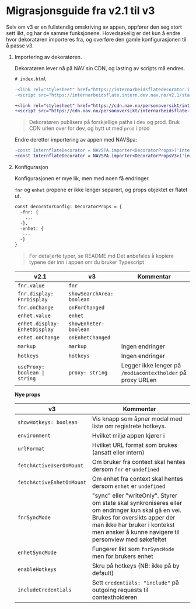 # Migrasjonsguide fra v2.1 til v3

Selv om v3 er en fullstendig omskriving av appen, oppfører den seg stort sett likt, og har de samme
funksjonene. Hovedsakelig er det kun å endre hvor dekoratøren importeres fra, og overføre den gamle
konfigurasjonen til å passe v3.

1. Importering av dekoratøren.

   Dekoratøren lever nå på NAV sin CDN, og lasting av scripts må endres.

   ```diff
   # index.html

   -<link rel="stylesheet" href="https://internarbeidsflatedecorator.intern.dev.nav.no/v2.1/static/css/main.css" />
   -<script src="https://internarbeidsflate.intern.dev.nav.no/v2.1/static/js/head.v2.min.js"></script>

   +<link rel="stylesheet" href="https://cdn.nav.no/personoversikt/internarbeidsflate-decorator-v3/dev/latest/dist/index.css" />
   +<script src="https://cdn.nav.no/personoversikt/internarbeidsflate-decorator-v3/dev/latest/dist/bundle.js" />
   ```

   > Dekoratøren publisers på forskjellige paths i dev og prod. Bruk CDN urlen over for dev, og bytt ut
   > med `prod` i prod

   Endre deretter importering av appen med NAVSpa:

   ```diff
   -const InternflateDecorator = NAVSPA.importer<DecoratorProps>('internarbeidsflatefs');
   +const InternflateDecorator = NAVSPA.importer<DecoratorPropsV3>('internarbeidsflate-decorator-v3');
   ```

2. Konfigurasjon

   Konfigurasjonen er mye lik, men med noen få endringer.

   `fnr` og `enhet` propene er ikke lenger separert, og props objektet er flatet ut.

   ```diff
   const decoratorConfig: DecoratorProps = {
     -fnr: {
       ...
     -},
     -enhet: {
      ...
     -}
   }
   ```

   > For detaljerte typer, se README.md
   > Det anbefales å kopiere typene der inn i appen om du bruker Typescript

   | v2.1                          | v3                        | Kommentar                                                  |
   | ----------------------------- | ------------------------- | ---------------------------------------------------------- |
   | `fnr.value`                   | `fnr`                     |                                                            |
   | `fnr.display: FnrDisplay`     | `showSearchArea: boolean` |                                                            |
   | `fnr.onChange`                | `onFnrChanged`            |                                                            |
   | `enhet.value`                 | `enhet`                   |                                                            |
   | `enhet.display: EnhetDisplay` | `showEnheter: boolean`    |                                                            |
   | `enhet.onChange`              | `onEnhetChanged`          |                                                            |
   | `markup`                      | `markup`                  | Ingen endringer                                            |
   | `hotkeys`                     | `hotkeys`                 | Ingen endringer                                            |
   | `useProxy: boolean \| string` | `proxy: string`           | Legger ikke lenger på `/modiacontextholder` på proxy URLen |

   **Nye props**

   | v3                        | Kommentar                                                                                                                                                                                                                   |
   | ------------------------- | --------------------------------------------------------------------------------------------------------------------------------------------------------------------------------------------------------------------------- |
   | `showHotkeys: boolean`    | Vis knapp som åpner modal med liste om registrete hotkeys.                                                                                                                                                                  |
   | `environment`             | Hvilket miljø appen kjører i                                                                                                                                                                                                |
   | `urlFormat`               | Hvilket URL format som brukes (ansatt eller intern)                                                                                                                                                                         |
   | `fetchActiveUserOnMount`  | Om bruker fra context skal hentes dersom `fnr` er `undefined`                                                                                                                                                               |
   | `fetchActiveEnhetOnMount` | Om enhet fra context skal hentes dersom `enhet` er `undefined`                                                                                                                                                              |
   | `fnrSyncMode`             | "sync" eller "writeOnly". Styrer om state skal synkroniseres eller om endringer kun skal gå en vei. Brukes for oversikts apper der man ikke har bruker i kontekst men ønsker å kunne navigere til personview med søkefeltet |
   | `enhetSyncMode`           | Fungerer likt som `fnrSyncMode` men for brukers enhet                                                                                                                                                                       |
   | `enableHotkeys`           | Skru på hotkeys (NB: ikke på by default)                                                                                                                                                                                    |
   | `includeCredentials`      | Sett `credentials: "include"` på outgoing requests til contextholderen                                                                                                                                                      |
